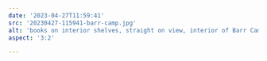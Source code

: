 ```yaml
---
date: '2023-04-27T11:59:41'
src: '20230427-115941-barr-camp.jpg'
alt: 'books on interior shelves, straight on view, interior of Barr Camp cabin'
aspect: '3:2'

---
```

